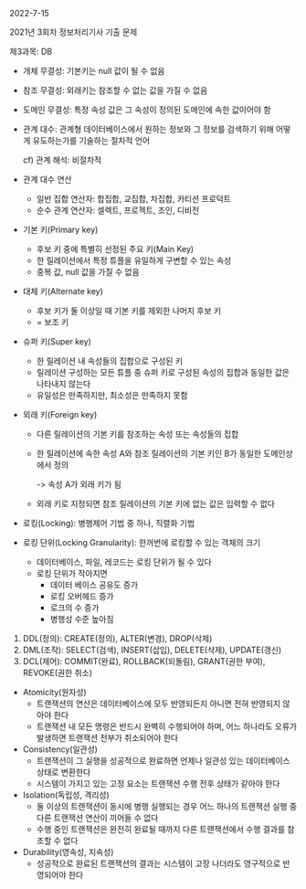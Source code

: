 2022-7-15

2021년 3회차 정보처리기사 기출 문제

제3과목: DB

- 개체 무결성: 기본키는 null 값이 될 수 없음
- 참조 무결성: 외래키는 참조할 수 없는 값을 가질 수 없음
- 도메인 무결성: 특정 속성 값은 그 속성이 정의된 도메인에 속한 값이어야 함

- 관계 대수: 관계형 데이터베이스에서 원하는 정보와 그 정보를 검색하기 위해 어떻게 유도하는가를 기술하는 절차적 언어

  cf) 관계 해석: 비절차적

- 관계 대수 연산

  - 일반 집합 연산자: 합집합, 교집합, 차집합, 카티션 프로덕트
  - 순수 관계 연산자: 셀렉트, 프로젝트, 조인, 디비전

- 기본 키(Primary key)

  - 후보 키 중에 특별히 선정된 주요 키(Main Key)
  - 한 릴레이션에서 특정 튜플을 유일하게 구변할 수 있는 속성
  - 중복 값, null 값을 가질 수 없음

- 대체 키(Alternate key)

  - 후보 키가 둘 이상일 때 기본 키를 제외한 나머지 후보 키
  - = 보조 키

- 슈퍼 키(Super key)

  - 한 릴레이션 내 속성들의 집합으로 구성된 키
  - 릴레이션 구성하는 모든 튜플 중 슈퍼 키로 구성된 속성의 집합과 동일한 값은 나타내지 않는다
  - 유일성은 만족하지만, 최소성은 만족하지 못함

- 외래 키(Foreign key)

  - 다른 릴레이션의 기본 키를 참조하는 속성 또는 속성들의 집합

  - 한 릴레이션에 속한 속성 A와 참조 릴레이션의 기본 키인 B가 동일한 도메인상에서 정의

    -> 속성 A가 외래 키가 됨

  - 외래 키로 지정되면 참조 릴레이션의 기본 키에 없는 값은 입력할 수 없다

- 로킹(Locking): 병행제어 기법 중 하나, 직렬화 기법
- 로킹 단위(Locking Granularity): 한꺼번에 로킹할 수 있는 객체의 크기
  - 데이터베이스, 파일, 레코드는 로킹 단위가 될 수 있다
  - 로킹 단위가 작아지면
    - 데이터 베이스 공유도 증가
    - 로킹 오버헤드 증가
    - 로크의 수 증가
    - 병행성 수준 높아짐

1. DDL(정의): CREATE(정의), ALTER(변경), DROP(삭제)
2. DML(조작): SELECT(검색), INSERT(삽입), DELETE(삭제), UPDATE(갱신)
3. DCL(제어): COMMIT(완료), ROLLBACK(되돌림), GRANT(권한 부여), REVOKE(권한 취소)

- Atomicity(원자성)
  - 트랜잭션의 연산은 데이터베이스에 모두 반영되든지 아니면 전혀 반영되지 않아야 한다
  - 트랜잭션 내 모든 명령은 반드시 완벽히 수행되어야 하며, 어느 하나라도 오류가 발생하면 트랜잭션 전부가 취소되어야 한다
- Consistency(일관성)
  - 트랜잭션이 그 실행을 성공적으로 완료하면 언제나 일관성 있는 데이터베이스 상태로 변환한다
  - 시스템이 가지고 있는 고정 요소는 트랜잭션 수행 전후 상태가 같아야 한다
- Isolation(독립성, 격리성)
  - 둘 이상의 트랜잭션이 동시에 병행 실행되는 경우 어느 하나의 트랜잭션 실행 중 다른 트랜잭션 연산이 끼어들 수 없다
  - 수행 중인 트랜잭션은 완전히 완료될 때까지 다른 트랜잭션에서 수행 결과를 참조할 수 없다
- Durability(영속성, 지속성)
  - 성공적으로 완료된 트랜잭션의 결과는 시스템이 고장 나더라도 영구적으로 반영되어야 한다